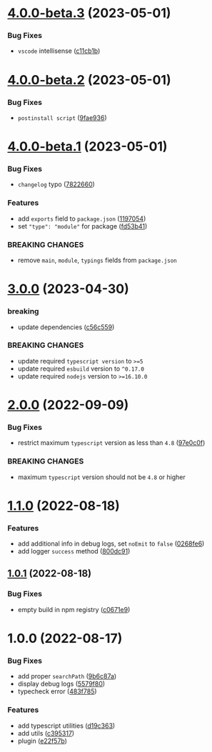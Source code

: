 # [4.0.0-beta.3](https://github.com/ArtemKlyuev/esbuild-plugin-d-ts-path-alias/compare/v4.0.0-beta.2...v4.0.0-beta.3) (2023-05-01)


### Bug Fixes

* `vscode` intellisense ([c11cb1b](https://github.com/ArtemKlyuev/esbuild-plugin-d-ts-path-alias/commit/c11cb1bfd1f6dd67c0450cf084d0b267913471e9))

# [4.0.0-beta.2](https://github.com/ArtemKlyuev/esbuild-plugin-d-ts-path-alias/compare/v4.0.0-beta.1...v4.0.0-beta.2) (2023-05-01)


### Bug Fixes

* `postinstall script` ([9fae936](https://github.com/ArtemKlyuev/esbuild-plugin-d-ts-path-alias/commit/9fae9367c1b65e95539ad17980ad10cf7dbfb4a5))

# [4.0.0-beta.1](https://github.com/ArtemKlyuev/esbuild-plugin-d-ts-path-alias/compare/v3.0.0...v4.0.0-beta.1) (2023-05-01)


### Bug Fixes

* `changelog` typo ([7822660](https://github.com/ArtemKlyuev/esbuild-plugin-d-ts-path-alias/commit/7822660d75cfffef8a293f514b546573364084c9))


### Features

* add `exports` field to `package.json` ([1197054](https://github.com/ArtemKlyuev/esbuild-plugin-d-ts-path-alias/commit/11970546811e18faf1f62c83fc089c0295b1c9d3))
* set `"type": "module"` for package ([fd53b41](https://github.com/ArtemKlyuev/esbuild-plugin-d-ts-path-alias/commit/fd53b41e929249da08d6de924553b62473afa02e))


### BREAKING CHANGES

* remove `main`, `module`, `typings` fields from `package.json`

# [3.0.0](https://github.com/ArtemKlyuev/esbuild-plugin-d-ts-path-alias/compare/v2.0.0...v3.0.0) (2023-04-30)


### breaking

* update dependencies ([c56c559](https://github.com/ArtemKlyuev/esbuild-plugin-d-ts-path-alias/commit/c56c5595e2bce29cab098a5d6607a51aa8369baa))


### BREAKING CHANGES

- update required `typescript version` to `>=5`
- update required `esbuild` version to `^0.17.0`
- update required `nodejs` version to `>=16.10.0`

# [2.0.0](https://github.com/ArtemKlyuev/esbuild-plugin-d-ts-path-alias/compare/v1.1.0...v2.0.0) (2022-09-09)


### Bug Fixes

* restrict maximum `typescript` version as less than `4.8` ([97e0c0f](https://github.com/ArtemKlyuev/esbuild-plugin-d-ts-path-alias/commit/97e0c0fefe115545a41f5c2ed2159fbc97919eea))


### BREAKING CHANGES

* maximum `typescript` version should not be `4.8` or higher

# [1.1.0](https://github.com/ArtemKlyuev/esbuild-plugin-d-ts-path-alias/compare/v1.0.1...v1.1.0) (2022-08-18)


### Features

* add additional info in debug logs, set `noEmit` to `false` ([0268fe6](https://github.com/ArtemKlyuev/esbuild-plugin-d-ts-path-alias/commit/0268fe61b4ce92d91e409fccdf231eb430e93967))
* add logger `success` method ([800dc91](https://github.com/ArtemKlyuev/esbuild-plugin-d-ts-path-alias/commit/800dc910ced058e676d70d11f893449c0832963c))

## [1.0.1](https://github.com/ArtemKlyuev/esbuild-plugin-d-ts-path-alias/compare/v1.0.0...v1.0.1) (2022-08-18)


### Bug Fixes

* empty build in npm registry ([c0671e9](https://github.com/ArtemKlyuev/esbuild-plugin-d-ts-path-alias/commit/c0671e96b32332b868b117749eafcf645d3b9ff7))

# 1.0.0 (2022-08-17)


### Bug Fixes

* add proper `searchPath` ([9b6c87a](https://github.com/ArtemKlyuev/esbuild-plugin-d-ts-path-alias/commit/9b6c87a3ecfa06564f56858688bb3384d9fe4643))
* display debug logs ([5579f80](https://github.com/ArtemKlyuev/esbuild-plugin-d-ts-path-alias/commit/5579f80f556deb2ce351e1173efe3703cd1d7659))
* typecheck error ([483f785](https://github.com/ArtemKlyuev/esbuild-plugin-d-ts-path-alias/commit/483f785b467ebea2f8f310854c1831c21c94247b))


### Features

* add typescript utilities ([d19c363](https://github.com/ArtemKlyuev/esbuild-plugin-d-ts-path-alias/commit/d19c3637bca22e545249af8c4705dedd59b0d93f))
* add utils ([c395317](https://github.com/ArtemKlyuev/esbuild-plugin-d-ts-path-alias/commit/c395317f281ead9ce9307c7e6ab8acc99ea7d620))
* plugin ([e22f57b](https://github.com/ArtemKlyuev/esbuild-plugin-d-ts-path-alias/commit/e22f57b4cc01c9a3475327d8fca7bb32b39ac093))
